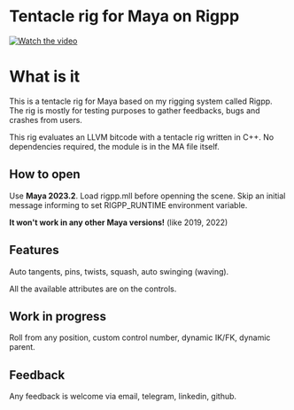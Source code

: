 # Tentacle rig for Maya on Rigpp
[![Watch the video](https://img.youtube.com/vi/RZKJnVI6_hI/0.jpg)](https://www.youtube.com/watch?v=RZKJnVI6_hI&ab_channel=AlexanderZagoruyko)

# What is it
This is a tentacle rig for Maya based on my rigging system called Rigpp. The rig is mostly for testing purposes to gather feedbacks, bugs and crashes from users.

This rig evaluates an LLVM bitcode with a tentacle rig written in C++. No dependencies required, the module is in the MA file itself. 

## How to open
Use **Maya 2023.2**. Load rigpp.mll before openning the scene. Skip an initial message informing to set RIGPP_RUNTIME environment variable.

**It won't work in any other Maya versions!** (like 2019, 2022)

## Features
Auto tangents, pins, twists, squash, auto swinging (waving). 

All the available attributes are on the controls. 

## Work in progress
Roll from any position, custom control number, dynamic IK/FK, dynamic parent.

## Feedback
Any feedback is welcome via email, telegram, linkedin, github.
